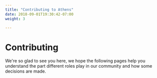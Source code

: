 ```yaml
---
title: "Contributing to Athens"
date: 2018-09-01T19:30:42-07:00
weight: 3

---
```


# Contributing

We're so glad to see you here, we hope the following pages help you understand
the part different roles play in our community and how some decisions are made.

